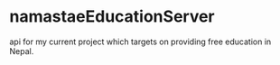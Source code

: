 # namastaeEducationServer
api for my current project which targets on providing free education in Nepal.
